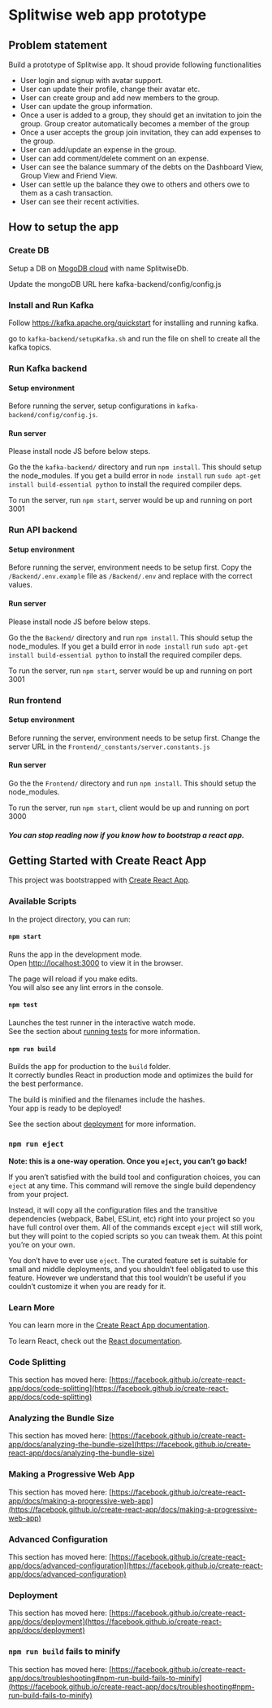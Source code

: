 # Splitwise web app prototype

## Problem statement
Build a prototype of Splitwise app. It shoud provide following functionalities

* User login and signup with avatar support.
* User can update their profile, change their avatar etc.
* User can create group and add new members to the group.
* User can update the group information.
* Once a user is added to a group, they should get an invitation to join the group. Group creator automatically becomes a member of the group
* Once a user accepts the group join invitation, they can add expenses to the group.
* User can add/update an expense in the group.
* User can add comment/delete comment on an expense.
* User can see the balance summary of the debts on the Dashboard View, Group View and Friend View.
* User can settle up the balance they owe to others and others owe to them as a cash transaction.
* User can see their recent activities.

## How to setup the app

### Create DB
Setup a DB on [MogoDB cloud](https://www.mongodb.com/cloud/atlas/lp/try2?utm_content=lp0421_control_try2&utm_source=google&utm_campaign=gs_americas_united_states_search_core_brand_atlas_desktop&utm_term=mongo%20db&utm_medium=cpc_paid_search&utm_ad=e&utm_ad_campaign_id=12212624338&gclid=CjwKCAjwg4-EBhBwEiwAzYAlshR3mwe6yrqEbrkCJ6BCIJ03FIZ_3lkc7jU_FCI1rR26aJs1ZaRqrRoC0QoQAvD_BwE) with name SplitwiseDb.

Update the mongoDB URL here kafka-backend/config/config.js

### Install and Run Kafka

Follow https://kafka.apache.org/quickstart for installing and running kafka.

go to `kafka-backend/setupKafka.sh` and run the file on shell to create all the kafka topics.

### Run Kafka backend

#### Setup environment
Before running the server, setup configurations in `kafka-backend/config/config.js`. 

#### Run server
Please install node JS before below steps.

Go the the `kafka-backend/` directory and run `npm install`. This should setup the node_modules. If you get a build error in `node install` run `sudo apt-get install build-essential python` to install the required compiler deps.

To run the server, run `npm start`, server would be up and running on port 3001

### Run API backend

#### Setup environment
Before running the server, environment needs to be setup first. Copy the `/Backend/.env.example` file as `/Backend/.env` and replace with the correct values. 

#### Run server
Please install node JS before below steps.

Go the the `Backend/` directory and run `npm install`. This should setup the node_modules. If you get a build error in `node install` run `sudo apt-get install build-essential python` to install the required compiler deps.

To run the server, run `npm start`, server would be up and running on port 3001

### Run frontend

#### Setup environment
Before running the server, environment needs to be setup first. Change the server URL in the `Frontend/_constants/server.constants.js` 

#### Run server

Go the the `Frontend/` directory and run `npm install`. This should setup the node_modules. 

To run the server, run `npm start`, client would be up and running on port 3000

##### You can stop reading now if you know how to bootstrap a react app.

## Getting Started with Create React App

This project was bootstrapped with [Create React App](https://github.com/facebook/create-react-app).

### Available Scripts

In the project directory, you can run:

#### `npm start`

Runs the app in the development mode.\
Open [http://localhost:3000](http://localhost:3000) to view it in the browser.

The page will reload if you make edits.\
You will also see any lint errors in the console.

#### `npm test`

Launches the test runner in the interactive watch mode.\
See the section about [running tests](https://facebook.github.io/create-react-app/docs/running-tests) for more information.

#### `npm run build`

Builds the app for production to the `build` folder.\
It correctly bundles React in production mode and optimizes the build for the best performance.

The build is minified and the filenames include the hashes.\
Your app is ready to be deployed!

See the section about [deployment](https://facebook.github.io/create-react-app/docs/deployment) for more information.

### `npm run eject`

**Note: this is a one-way operation. Once you `eject`, you can’t go back!**

If you aren’t satisfied with the build tool and configuration choices, you can `eject` at any time. This command will remove the single build dependency from your project.

Instead, it will copy all the configuration files and the transitive dependencies (webpack, Babel, ESLint, etc) right into your project so you have full control over them. All of the commands except `eject` will still work, but they will point to the copied scripts so you can tweak them. At this point you’re on your own.

You don’t have to ever use `eject`. The curated feature set is suitable for small and middle deployments, and you shouldn’t feel obligated to use this feature. However we understand that this tool wouldn’t be useful if you couldn’t customize it when you are ready for it.

### Learn More

You can learn more in the [Create React App documentation](https://facebook.github.io/create-react-app/docs/getting-started).

To learn React, check out the [React documentation](https://reactjs.org/).

### Code Splitting

This section has moved here: [https://facebook.github.io/create-react-app/docs/code-splitting](https://facebook.github.io/create-react-app/docs/code-splitting)

### Analyzing the Bundle Size

This section has moved here: [https://facebook.github.io/create-react-app/docs/analyzing-the-bundle-size](https://facebook.github.io/create-react-app/docs/analyzing-the-bundle-size)

### Making a Progressive Web App

This section has moved here: [https://facebook.github.io/create-react-app/docs/making-a-progressive-web-app](https://facebook.github.io/create-react-app/docs/making-a-progressive-web-app)

### Advanced Configuration

This section has moved here: [https://facebook.github.io/create-react-app/docs/advanced-configuration](https://facebook.github.io/create-react-app/docs/advanced-configuration)

### Deployment

This section has moved here: [https://facebook.github.io/create-react-app/docs/deployment](https://facebook.github.io/create-react-app/docs/deployment)

### `npm run build` fails to minify

This section has moved here: [https://facebook.github.io/create-react-app/docs/troubleshooting#npm-run-build-fails-to-minify](https://facebook.github.io/create-react-app/docs/troubleshooting#npm-run-build-fails-to-minify)
